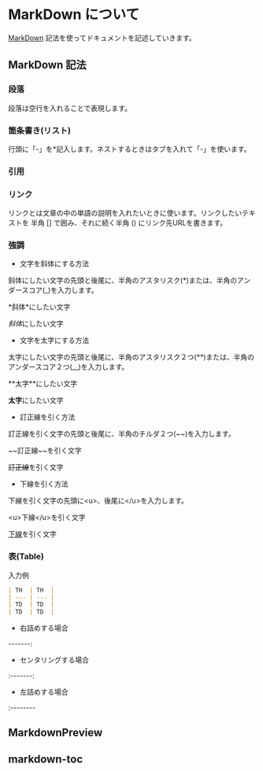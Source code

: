 # MarkDown について

[MarkDown] 記法を使ってドキュメントを記述していきます。

[MarkDown]: https://www.markdown.jp/what-is-markdown/

## MarkDown 記法

### 段落

段落は空行を入れることで表現します。

### 箇条書き(リスト)

行頭に「-」を\*記入します。ネストするときはタブを入れて「-」を使います。

### 引用

### リンク

リンクとは文章の中の単語の説明を入れたいときに使います。リンクしたいテキストを
半角 [] で囲み、それに続く半角 () にリンク先URLを書きます。

### 強調

- 文字を斜体にする方法

斜体にしたい文字の先頭と後尾に、半角のアスタリスク(\*)または、半角のアンダースコア(\_)を入力します。

\*斜体\*にしたい文字

*斜体*にしたい文字

- 文字を太字にする方法

太字にしたい文字の先頭と後尾に、半角のアスタリスク２つ(\*\*)または、半角のアンダースコア２つ(\_\_)を入力します。

\*\*太字\*\*にしたい文字

**太字**にしたい文字

- 訂正線を引く方法

訂正線を引く文字の先頭と後尾に、半角のチルダ２つ(\~\~)を入力します。

\~\~訂正線\~\~を引く文字

~~訂正線~~を引く文字

- 下線を引く方法

下線を引く文字の先頭に\<u\>、後尾に\</u\>を入力します。

\<u\>下線\</u\>を引く文字

<u>下線</u>を引く文字

### 表(Table)

入力例

```markdown
| TH  | TH  |
| --- | --- |
| TD  | TD  |
| TD  | TD  |
```

- 右詰めする場合

-------:

- センタリングする場合

:-------:

- 左詰めする場合

:--------

## MarkdownPreview

## markdown-toc
